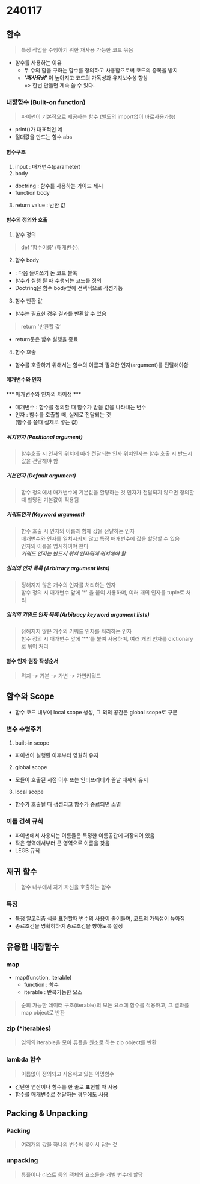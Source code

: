 # 240117


## 함수
>특정 작업을 수행하기 위한 재사용 가능한 코드 묶음

- 함수를 사용하는 이유
  - 두 수의 합을 구하는 함수를 정의하고 사용함으로써 코드의 중복을 방지
  - ***'재사용성'*** 이 높아지고 코드의 가독성과 유지보수성 향상  
  => 한번 만들면 계속 쓸 수 있다.


### 내장함수 (Built-on function)
>파이썬이 기본적으로 제공하는 함수 (별도의 import없이 바로사용가능)
- print()가 대표적인 예
- 절대값을 만드는 함수 abs

#### 함수구조
1. input : 매개변수(parameter)
2. body
- doctring : 함수를 사용하는 가이드 제시
- function body
3. return value : 반환 값

#### 함수의 정의와 호출
1. 함수 정의
>def '함수이름' (매개변수):
2. 함수 body
- : 다음 들여쓰기 돈 코드 블록
- 함수가 실행 될 때 수행되는 코드를 정의
- Doctring은 함수 body앞에 선택적으로 작성가능
3. 함수 반환 값
- 함수는 필요한 경우 결과를 반환할 수 있음
>return '반환할 값'
- return문은 함수 실행을 종료
4. 함수 호출
- 함수를 호출하기 위해서는 함수의 이름과 필요한 인자(argument)를 전달해야함  

#### 매개변수와 인자

*** 매개변수와 인자의 차이점 ***
- 매개변수 : 함수를 정의할 때 함수가 받을 값을 나타내는 변수
- 인자 : 함수를 호출할 때, 실제로 전달되는 것   
(함수를 쓸때 실제로 넣는 값)

##### 위치인자 (Positional argument)
> 함수호출 시 인자의 위치에 따라 전달되는 인자
위치인자는 함수 호출 시 반드시 값을 전달해야 함

##### 기본인자 (Default argument)
> 함수 정의에서 매개변수에 기본값을 할당하는 것
인자가 전달되지 않으면 정의할때 할당된 기본값이 적용됨

##### 키워드인자 (Keyword argument)
> 함수 호출 시 인자의 이름과 함께 값을 전달하는 인자  
매개변수와 인자를 일치시키지 않고 특정 매개변수에 값을 할당할 수 있음  
인자의 이름을 명시하여야 한다  
***키워드 인자는 반드시 위치 인자뒤에 위치해야 함***

##### 임의의 인자 목록 (Arbitrary argument lists)
>정해지지 않은 개수의 인자를 처리하는 인자  
함수 정의 시 매개변수 앞에 '*' 을 붙여 사용하며, 여러 개의 인자를 tuple로 처리

##### 임의의 키워드 인자 목록 (Arbitracy keyword argument lists)
>정해지지 않은 개수의 키워드 인자를 처리하는 인자  
함수 정의 시 매개변수 앞에 '**'를 붙여 사용하며, 여러 개의 인자를 dictionary로 묶어 처리

#### 함수 인자 권장 작성순서
> 위치 -> 기본 -> 가변 -> 가변키워드

## 함수와 Scope
- 함수 코드 내부에 local scope 생성, 그 외의 공간은 global scope로 구분  

### 변수 수명주기
1. built-in scope
- 파이썬이 실행된 이후부터 영원히 유지
2. global scope
- 모듈이 호출된 시점 이후 또는 인터프리터가 끝날 때까지 유지
3. local scope
- 함수가 호출될 때 생성되고 함수가 종료되면 소멸

### 이름 검색 규칙
- 파이썬에서 사용되는 이름들은 특정한 이름공간에 저장되어 있음
- 작은 영역에서부터 큰 영역으로 이름을 찾음
- LEGB 규칙

## 재귀 함수
>함수 내부에서 자기 자신을 호출하는 함수

### 특징
- 특정 알고리즘 식을 표현할때 변수의 사용이 줄어들며, 코드의 가독성이 높아짐
- 종료조건을 명확히하여 종료조건을 향하도록 설정

## 유용한 내장함수

### map
- map(function, iterable)
  - function : 함수
  - iterable : 반복가능한 요소
> 순회 가능한 데이터 구조(iterable)의 모든 요소에 함수를 적용하고, 그 결과를 map object로 반환

### zip (*iterables)
>임의의 iterable을 모아 튜플을 원소로 하는 zip object를 반환

### lambda 함수
>이름없이 정의되고 사용하고 있는 익명함수
- 간단한 연산이나 함수를 한 줄로 표현할 때 사용
- 함수를 매개변수로 전달하는 경우에도 사용

## Packing & Unpacking

### Packing
>여러개의 값을 하나의 변수에 묶어서 담는 것

### unpacking
>튜플이나 리스트 등의 객체의 요소들을 개별 변수에 할당
